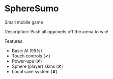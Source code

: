 # SphereSumo
Small mobile game


Description:
Push all opponets off the arena to win!

Features:
- Basic AI (95%)
- Touch controls (✔)
- Power-ups (✘)
- Sphere (player) skins (✘)
- Local save system (✘)
